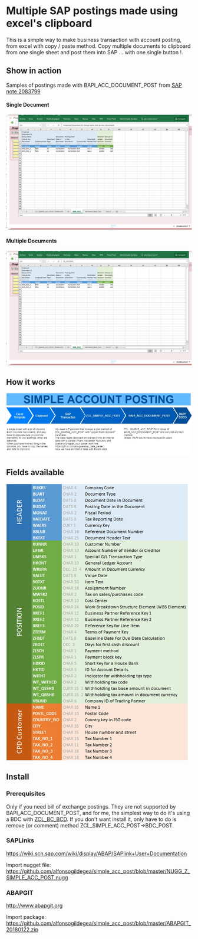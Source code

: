 # Multiple SAP postings made using excel's clipboard

This is a simple way to make business transaction with account posting, from excel with copy / paste method. 
Copy multiple documents to clipboard from one single sheet and post them into SAP … with one single button !.

## Show in action
Samples of postings made with BAPI_ACC_DOCUMENT_POST from [SAP note 2083799](https://launchpad.support.sap.com/#/notes/2083799)

#### Single Document
![Single document](/images/min_doc.gif)

#### Multiple Documents
![Multiple documents](/images/min_doc_multiple.gif)

## How it works
![Diagram](/images/Diagram.jpg)

## Fields available
![Fields available](/images/fields.jpg)

## Install

### Prerequisites
Only if you need bill of exchange postings. They are not supported by BAPI_ACC_DOCUMENT_POST, and for me, the simplest way to do it's using a BDC with [ZCL_BC_BCD](https://github.com/EsperancaB/sap_project_object/tree/master/UTILITIES/ZCL_BC_BDC). 
If you don't want install it, only have to do is remove (or comment) method ZCL_SIMPLE_ACC_POST->BDC_POST.

### SAPLinks
https://wiki.scn.sap.com/wiki/display/ABAP/SAPlink+User+Documentation

Import nugget file: https://github.com/alfonsogildegea/simple_acc_post/blob/master/NUGG_Z_SIMPLE_ACC_POST.nugg

### ABAPGIT
http://www.abapgit.org

Import package: https://github.com/alfonsogildegea/simple_acc_post/blob/master/ABAPGIT_20180122.zip







